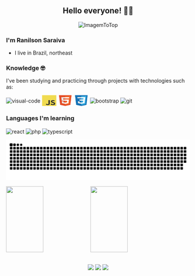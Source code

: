 

<div align="center">
 
## Hello everyone! 👋🏽
  
<img alt="ImagemToTop" height="540" src="https://user-images.githubusercontent.com/86699790/139542334-32d9c143-d7b9-4be0-a1f1-99e217e73391.png">
</div>
  
### I'm Ranilson Saraiva

* I live in Brazil, northeast
 
### Knowledge 🤓
 
I've been studying and practicing through projects with technologies such as: 

<img align="center" alt="visual-code" height="30" width="40" src="https://cdn.jsdelivr.net/gh/devicons/devicon/icons/vscode/vscode-original.svg"> <img align="center" alt="Java-script" height="30" width="40" src="https://raw.githubusercontent.com/devicons/devicon/master/icons/javascript/javascript-original.svg"> <img align="center" alt="html" height="30" width="40" src="https://raw.githubusercontent.com/devicons/devicon/master/icons/html5/html5-original.svg"> <img align="center" alt="css" height="30" width="40" src="https://raw.githubusercontent.com/devicons/devicon/master/icons/css3/css3-original.svg"> <img align="center" alt="bootstrap" height="30" width="40"
src="https://cdn.jsdelivr.net/gh/devicons/devicon/icons/bootstrap/bootstrap-plain.svg"> <img align="center" alt="git" height="70" width="70"
src="https://cdn.jsdelivr.net/gh/devicons/devicon/icons/git/git-original-wordmark.svg">

### Languages I'm learning

<img align="center" alt="react" height="60" width="40" src="https://cdn.jsdelivr.net/gh/devicons/devicon/icons/react/react-original-wordmark.svg"> <img align="center" alt="php" height="50" width="50" src="https://cdn.jsdelivr.net/gh/devicons/devicon/icons/php/php-original.svg"> <img align="center" alt="typescript" height="30" width="40" src="https://cdn.jsdelivr.net/gh/devicons/devicon/icons/typescript/typescript-original.svg">
  
![Snake animation](https://github.com/RanilsonJunior/RanilsonJunior/blob/output/github-contribution-grid-snake.svg)

<div aling="center">
  <img height="180em" width="45%" src="https://github-readme-stats.vercel.app/api?username=RanilsonJunior&show_icons=true&theme=default"/>
  <img height="180em" width="45%" src="https://github-readme-stats.vercel.app/api/top-langs/?username=RanilsonJunior&layout=compact"/>
</div>

##

<div align="center">
<a href="https://www.linkedin.com/in/ranilson-de-andrade-saraiva-junior/" target="_blank"><img src="https://img.shields.io/badge/-LinkedIn-%230077B5?style=for-the-badge&logo=linkedin&logoColor=white" target="_blank"></a> <a href="https://www.instagram.com/Jun1nh0000/" target="_blank"><img src="https://img.shields.io/badge/Instagram-E4405F?style=for-the-badge&logo=instagram&logoColor=white" target="_blank"></a> <a href="mailto:ranilsonjunior2@gmail.com?Subject=T%C3%ADtulo%20da%20mensagem" target="_blank"><img src="https://img.shields.io/badge/Gmail-D14836?style=for-the-badge&logo=gmail&logoColor=white" target="_blank"></a> 
</div



